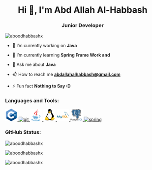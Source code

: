 <h1 align="center">Hi 👋, I'm Abd Allah Al-Habbash</h1>
<h3 align="center">Junior Developer</h3>

<p align="left"> <img src="https://komarev.com/ghpvc/?username=aboodhabbashx&label=Profile%20views&color=0e75b6&style=flat" alt="aboodhabbashx" /> </p>

- 🔭 I’m currently working on **Java**

- 🌱 I’m currently learning **Spring Frame Work and**

- 💬 Ask me about **Java**

- 📫 How to reach me **abdallahalhabbash@gmail.com**

- ⚡ Fun fact **Nothing to Say :D**


<h3 align="left">Languages and Tools:</h3>
<p align="left"> <a href="https://www.w3schools.com/cpp/" target="_blank" rel="noreferrer"> <img src="https://raw.githubusercontent.com/devicons/devicon/master/icons/cplusplus/cplusplus-original.svg" alt="cplusplus" width="40" height="40"/> </a> <a href="https://git-scm.com/" target="_blank" rel="noreferrer"> <img src="https://www.vectorlogo.zone/logos/git-scm/git-scm-icon.svg" alt="git" width="40" height="40"/> </a> <a href="https://www.java.com" target="_blank" rel="noreferrer"> <img src="https://raw.githubusercontent.com/devicons/devicon/master/icons/java/java-original.svg" alt="java" width="40" height="40"/> </a> <a href="https://www.linux.org/" target="_blank" rel="noreferrer"> <img src="https://raw.githubusercontent.com/devicons/devicon/master/icons/linux/linux-original.svg" alt="linux" width="40" height="40"/> </a> <a href="https://www.mysql.com/" target="_blank" rel="noreferrer"> <img src="https://raw.githubusercontent.com/devicons/devicon/master/icons/mysql/mysql-original-wordmark.svg" alt="mysql" width="40" height="40"/> </a> <a href="https://www.postgresql.org" target="_blank" rel="noreferrer"> <img src="https://raw.githubusercontent.com/devicons/devicon/master/icons/postgresql/postgresql-original-wordmark.svg" alt="postgresql" width="40" height="40"/> </a> <a href="https://spring.io/" target="_blank" rel="noreferrer"> <img src="https://www.vectorlogo.zone/logos/springio/springio-icon.svg" alt="spring" width="40" height="40"/> </a> </p>

<h3 align="left">GitHub Status:</h3>

<p><img align="center" src="https://github-readme-stats.vercel.app/api/top-langs?username=aboodhabbashx&show_icons=true&locale=en&layout=compact" alt="aboodhabbashx" /></p>

<p>&nbsp;<img align="left" src="https://github-readme-stats.vercel.app/api?username=aboodhabbashx&show_icons=true&locale=en" alt="aboodhabbashx" /></p>

<p><img align="left" src="https://github-readme-streak-stats.herokuapp.com/?user=aboodhabbashx&" alt="aboodhabbashx" /></p>
